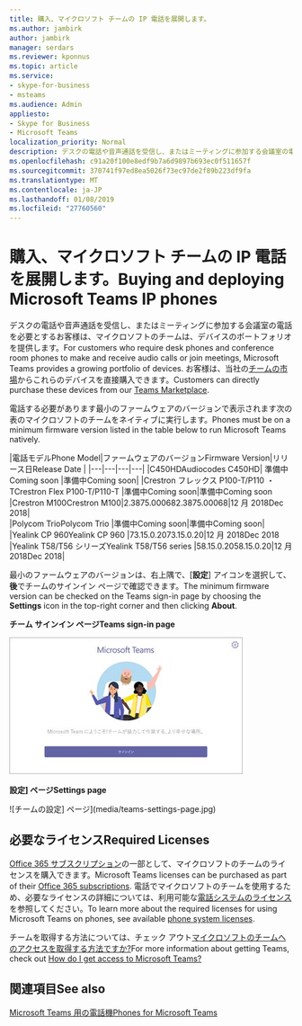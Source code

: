 ```yaml
---
title: 購入、マイクロソフト チームの IP 電話を展開します。
ms.author: jambirk
author: jambirk
manager: serdars
ms.reviewer: kponnus
ms.topic: article
ms.service:
- skype-for-business
- msteams
ms.audience: Admin
appliesto:
- Skype for Business
- Microsoft Teams
localization_priority: Normal
description: デスクの電話や音声通話を受信し、またはミーティングに参加する会議室の電話を必要とするお客様は、マイクロソフトのチームは、デバイスのポートフォリオを提供します。 お客様は、当社のチームの市場からのこれらのデバイスを直接購入できます。
ms.openlocfilehash: c91a20f100e8edf9b7a6d9897b693ec0f511657f
ms.sourcegitcommit: 370741f97ed8ea5026f73ec97de2f89b223df9fa
ms.translationtype: MT
ms.contentlocale: ja-JP
ms.lasthandoff: 01/08/2019
ms.locfileid: "27760560"
---
```

# <a name="buying-and-deploying-microsoft-teams-ip-phones"></a><span data-ttu-id="be57e-104">購入、マイクロソフト チームの IP 電話を展開します。</span><span class="sxs-lookup"><span data-stu-id="be57e-104">Buying and deploying Microsoft Teams IP phones</span></span>

<span data-ttu-id="be57e-105">デスクの電話や音声通話を受信し、またはミーティングに参加する会議室の電話を必要とするお客様は、マイクロソフトのチームは、デバイスのポートフォリオを提供します。</span><span class="sxs-lookup"><span data-stu-id="be57e-105">For customers who require desk phones and conference room phones to make and receive audio calls or join meetings, Microsoft Teams provides a growing portfolio of devices.</span></span> <span data-ttu-id="be57e-106">お客様は、当社の[チームの市場](http://office.com/teamsdevices)からこれらのデバイスを直接購入できます。</span><span class="sxs-lookup"><span data-stu-id="be57e-106">Customers can directly purchase these devices from our [Teams Marketplace](http://office.com/teamsdevices).</span></span>

<span data-ttu-id="be57e-107">電話する必要があります最小のファームウェアのバージョンで表示されます次の表のマイクロソフトのチームをネイティブに実行します。</span><span class="sxs-lookup"><span data-stu-id="be57e-107">Phones must be on a minimum firmware version listed in the table below to run Microsoft Teams natively.</span></span>

|<span data-ttu-id="be57e-108">電話モデル</span><span class="sxs-lookup"><span data-stu-id="be57e-108">Phone Model</span></span>|<span data-ttu-id="be57e-109">ファームウェアのバージョン</span><span class="sxs-lookup"><span data-stu-id="be57e-109">Firmware Version</span></span>|<span data-ttu-id="be57e-110">リリース日</span><span class="sxs-lookup"><span data-stu-id="be57e-110">Release Date</span></span> |
|---|---|---|---|
|<span data-ttu-id="be57e-111">C450HD</span><span class="sxs-lookup"><span data-stu-id="be57e-111">Audiocodes C450HD</span></span>| <span data-ttu-id="be57e-112">準備中</span><span class="sxs-lookup"><span data-stu-id="be57e-112">Coming soon</span></span> |<span data-ttu-id="be57e-113">準備中</span><span class="sxs-lookup"><span data-stu-id="be57e-113">Coming soon</span></span>|
|<span data-ttu-id="be57e-114">Crestron フレックス P100-T/P110 ・ T</span><span class="sxs-lookup"><span data-stu-id="be57e-114">Crestron Flex P100-T/P110-T</span></span>    |<span data-ttu-id="be57e-115">準備中</span><span class="sxs-lookup"><span data-stu-id="be57e-115">Coming soon</span></span>|<span data-ttu-id="be57e-116">準備中</span><span class="sxs-lookup"><span data-stu-id="be57e-116">Coming soon</span></span>
|<span data-ttu-id="be57e-117">Crestron M100</span><span class="sxs-lookup"><span data-stu-id="be57e-117">Crestron M100</span></span>|<span data-ttu-id="be57e-118">2.3875.00068</span><span class="sxs-lookup"><span data-stu-id="be57e-118">2.3875.00068</span></span>|<span data-ttu-id="be57e-119">12 月 2018</span><span class="sxs-lookup"><span data-stu-id="be57e-119">Dec 2018</span></span>|       
|<span data-ttu-id="be57e-120">Polycom Trio</span><span class="sxs-lookup"><span data-stu-id="be57e-120">Polycom Trio</span></span>   |<span data-ttu-id="be57e-121">準備中</span><span class="sxs-lookup"><span data-stu-id="be57e-121">Coming soon</span></span>|<span data-ttu-id="be57e-122">準備中</span><span class="sxs-lookup"><span data-stu-id="be57e-122">Coming soon</span></span>|   
|<span data-ttu-id="be57e-123">Yealink CP 960</span><span class="sxs-lookup"><span data-stu-id="be57e-123">Yealink CP 960</span></span> |<span data-ttu-id="be57e-124">73.15.0.20</span><span class="sxs-lookup"><span data-stu-id="be57e-124">73.15.0.20</span></span>|<span data-ttu-id="be57e-125">12 月 2018</span><span class="sxs-lookup"><span data-stu-id="be57e-125">Dec 2018</span></span>
|<span data-ttu-id="be57e-126">Yealink T58/T56 シリーズ</span><span class="sxs-lookup"><span data-stu-id="be57e-126">Yealink T58/T56 series</span></span> |<span data-ttu-id="be57e-127">58.15.0.20</span><span class="sxs-lookup"><span data-stu-id="be57e-127">58.15.0.20</span></span>|<span data-ttu-id="be57e-128">12 月 2018</span><span class="sxs-lookup"><span data-stu-id="be57e-128">Dec 2018</span></span>|


<span data-ttu-id="be57e-129">最小のファームウェアのバージョンは、右上隅で、[**設定**] アイコンを選択して、**後**でチームのサインイン ページで確認できます。</span><span class="sxs-lookup"><span data-stu-id="be57e-129">The minimum firmware version can be checked on the Teams sign-in page by choosing the **Settings** icon in the top-right corner and then clicking **About**.</span></span>

<span data-ttu-id="be57e-130">**チーム サインイン ページ**</span><span class="sxs-lookup"><span data-stu-id="be57e-130">**Teams sign-in page**</span></span>

![チームのサインイン ページ](media/teams-sign-in-page.jpg)

<span data-ttu-id="be57e-132">**設定] ページ**</span><span class="sxs-lookup"><span data-stu-id="be57e-132">**Settings page**</span></span>

![チームの設定] ページ](media/teams-settings-page.jpg)

## <a name="required-licenses"></a><span data-ttu-id="be57e-134">必要なライセンス</span><span class="sxs-lookup"><span data-stu-id="be57e-134">Required Licenses</span></span>

<span data-ttu-id="be57e-135">[Office 365 サブスクリプション](Office-365-licensing.md)の一部として、マイクロソフトのチームのライセンスを購入できます。</span><span class="sxs-lookup"><span data-stu-id="be57e-135">Microsoft Teams licenses can be purchased as part of their [Office 365 subscriptions](Office-365-licensing.md).</span></span> <span data-ttu-id="be57e-136">電話でマイクロソフトのチームを使用するため、必要なライセンスの詳細については、利用可能な[電話システムのライセンス](https://products.office.com/en-us/microsoft-teams/voice-calling)を参照してください。</span><span class="sxs-lookup"><span data-stu-id="be57e-136">To learn more about the required licenses for using Microsoft Teams on phones, see available [phone system licenses](https://products.office.com/en-us/microsoft-teams/voice-calling).</span></span>

<span data-ttu-id="be57e-137">チームを取得する方法については、チェック アウト[マイクロソフトのチームへのアクセスを取得する方法ですか?](https://support.office.com/article/fc7f1634-abd3-4f26-a597-9df16e4ca65b)</span><span class="sxs-lookup"><span data-stu-id="be57e-137">For more information about getting Teams, check out [How do I get access to Microsoft Teams?](https://support.office.com/article/fc7f1634-abd3-4f26-a597-9df16e4ca65b)</span></span>


## <a name="see-also"></a><span data-ttu-id="be57e-138">関連項目</span><span class="sxs-lookup"><span data-stu-id="be57e-138">See also</span></span>

[<span data-ttu-id="be57e-139">Microsoft Teams 用の電話機</span><span class="sxs-lookup"><span data-stu-id="be57e-139">Phones for Microsoft Teams</span></span>](phones-for-teams.md)
